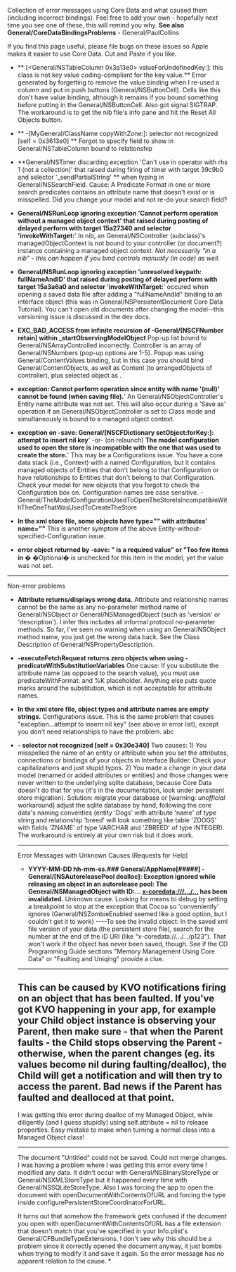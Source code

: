 

Collection of error messages using Core Data and what caused them (including incorrect bindings). Feel free to add your own - hopefully next time you see one of these, this will remind you why. **See also General/CoreDataBindingsProblems** - General/PaulCollins

If you find this page useful, please file bugs on these issues so Apple makes it easier to use Core Data.  Cut and Paste if you like.


* ** [<General/NSTableColumn 0x3a13e0> valueForUndefinedKey:]: this class is not key value coding-compliant for the key value.** Error generated by forgetting to remove the value binding when I re-used a column and put in push buttons (General/NSButtonCell). Cells like this don't have value binding, although it remains if you bound something before putting in the General/NSButtonCell. Also got signal SIGTRAP. The workaround is to get the nib file's info pane and hit the Reset All Objects button.

* ** -[My<nowiki/>General/ClassName copyWithZone:]: selector not recognized [self = 0x3613e0] **   Forgot to specify field to show in General/NSTableColumn bound to relationship

* **General/NSTimer discarding exception 'Can't use in operator with rhs 1 (not a collection)' that raised during firing of timer with target 39c9b0 and selector '_sendPartialString' ** when typing in General/NSSearchField. Cause: A Predicate Format in one or more search predicates contains an attribute name that doesn't exist or is misspelled. Did you change your model and not re-do your search field?

* **General/NSRunLoop ignoring exception 'Cannot perform operation without a managed object context' that raised during posting of delayed perform with target 15a27340 and selector 'invokeWithTarget:**' In nib, an General/NSController (subclass)'s managedObjectContext is not bound to your controller (or document?) instance containing a managed object context.  *Not necessarily "in a nib" - this can happen if you bind controls manually (in code) as well.*

* **General/NSRunLoop ignoring exception 'unresolved keypath: fullNameAndID' that raised during posting of delayed perform with target 15a3a6a0 and selector 'invokeWithTarget:**' occured when opening a saved data file after adding a "fullNameAndId" binding to an interface object (this was in General/NSPersistentDocument Core Data Tutorial). You can't open old documents after changing the model--this versioning issue is discussed in the dev docs.

* **EXC_BAD_ACCESS from infinite recursion of -General/[NSCFNumber retain] within _startObservingModelObject** Pop-up list bound to General/NSArrayControlled incorrectly. Controller is an array of General/NSNumbers (pop-up options are 1-5). Popup was using General/ContentValues binding, but in this case you should bind General/ContentObjects, as well as Content (to arrangedObjects of controller), plus selected object as <entity>.<int-attributename>

* **exception: Cannot perform operation since entity with name '(null)' cannot be found (when saving file).**' An General/NSObjectController's Entity name attribute was not set. This will also occur during a 'Save as' operation if an General/NSObjectController is set to Class mode and simultaneously is bound to a managed object context.

* **exception on -save: General/[NSCFDictionary setObject:forKey:]: attempt to insert nil key**' -or- (on relaunch) **The model configuration used to open the store is incompatible with the one that was used to create the store.**' This may be a Configurations issue. You have a core data stack (i.e., Context) with a named Configuration, but it contains managed objects of Entities that don't belong to that Configuration or have relationships to Entities that don't belong to that Configuration. Check your model for new objects that you forgot to check the Configuration box on. Configuration names are case sensitive. - General/TheModelConfigurationUsedToOpenTheStoreIsIncompatibleWithTheOneThatWasUsedToCreateTheStore

* **In the xml store file, some objects have     type="" with attributes'     name=""** This is another symptom of the above Entity-without-specified-Configuration issue.

* **error object returned by -save: "<attribute name> is a required value"  or  "Too few items in <to-many relationship name>�**  �Optional� is unchecked for this item in the model, yet the value was not set. 


----
Non-error problems


* **Attribute returns/displays wrong data.** Attribute and relationship names cannot be the same as any no-parameter method name of General/NSObject or General/NSManagedObject (such as 'version' or 'description'). I infer this includes all informal protocol no-parameter methods.  So far, I've seen no warning when using an General/NSObject method name, you just get the wrong data back. See the Class Description of General/NSPropertyDescription.

* **-executeFetchRequest returns zero objects when using -predicateWithSubstitutionVariables** One cause: If you substitute the attribute name (as opposed to the search value), you must use predicateWithFormat: and %K placeholder. Anything else puts quote marks around the substitution, which is not acceptable for attribute names.

* **In the xml store file, object types and attribute names are empty strings.** Configurations issue. This is the same problem that causes "exception...attempt to insern nil key" (see above in error list), except you don't need relationships to have the problem.
        <object type="" id="z102">
        <attribute name="" type="string">abc</attribute>




* **- selector not recognized [self = 0x30e340]** Two causes: 1) You misspelled the name of an entity or attribute when you set the attributes, connections or bindings of your objects in Interface Builder. Check your capitalizations and just stupid typos. 2) You made a change in your data model (renamed or added attributes or entities) and those changes were never written to the underlying sqlite database, because Core Data doesn't do that for you (it's in the documentation, look under persistent store migration). Solution: migrate your database or [warning: *unofficial* workaround] adjust the sqlite database by hand, following the core data's naming conventies (entity 'Dogs' with attribute 'name' of type string and relationship 'breed' will look something like table 'ZDOGS' with fields 'ZNAME' of type VARCHAR and 'ZBREED' of type INTEGER). The workaround is entirely at your own risk but it does work.


----
Error Messages with Unknown Causes (Requests for Help)


* **YYYY-MM-DD hh-mm-ss.### General/AppName[#####] -General/[NSAutoreleasePool dealloc]: Exception ignored while releasing an object in an autorelease pool: The General/NSManagedObject with ID:... <x-coredata:///.../...> has been invalidated.** Unknown cause. Looking for means to debug by setting a breakpoint to stop at the exception that Cocoa so 'conveniently' ignores (General/NSZombieEnabled seemed like a good option, but I couldn't get it to work)
----To see the invalid object: In the saved xml file version of your data (the persistent store file), search for the number at the end of the ID URI (like "x-coredata://.../.../p123"). That won't work if the object has never been saved, though. See if the CD Programming Guide sections "Memory Management Using Core Data" or "Faulting and Uniqing" provide a clue.
----
This can be caused by KVO notifications firing on an object that has been faulted.  If you've got KVO happening in your app, for example your Child object instance is observing your Parent, then make sure - that when the Parent faults - the Child stops observing the Parent - otherwise, when the parent changes (eg. its values become nil during faulting/dealloc), the Child will get a notification and will then try to access the parent.  Bad news if the Parent has faulted and dealloced at that point.
----
I was getting this error during dealloc of my Managed Object, while diligently (and I guess stupidly) using self.attribute = nil to release properties. Easy mistake to make when turning a normal class into a Managed Object class!


----
The document "Untitled" could not be saved. Could not merge changes.
I was having a problem where I was getting this error every time I modified any data. It didn't occur with General/NSBinaryStoreType or General/NSXMLStoreType but it happened every time with General/NSSQLiteStoreType. Also I was forcing the app to open the document with openDocumentWithContentsOfURL and forcing the type inside  configurePersistentStoreCoordinatorForURL.

It turns out that somehow the framework gets confused if the document you open with openDocumentWithContentsOfURL has a file extension that doesn't match that you've specified in your Info.plist's General/CFBundleTypeExtensions. I don't see why this should be a problem since it correctly opened the document anyway, it just bombs when trying to modify it and save it again. So the error message has no apparent relation to the cause.
*